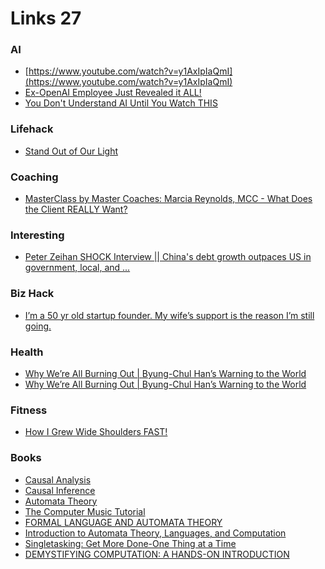 # Links 27

### AI
- [https://www.youtube.com/watch?v=y1AxIpIaQmI](https://www.youtube.com/watch?v=y1AxIpIaQmI)
- [Ex-OpenAI Employee Just Revealed it ALL!](https://www.youtube.com/watch?v=om5KAKSSpNg)
- [You Don't Understand AI Until You Watch THIS](https://www.youtube.com/watch?v=1aM1KYvl4Dw)


### Lifehack
- [Stand Out of Our Light ](https://www.amazon.com/Stand-out-our-Light-Resistance/dp/110845299X/ref=sr_1_1?dib=eyJ2IjoiMSJ9.oecw7BNBLDeAOYvxQTD8ssGePjlqy_V2GaGlBZMWzG7XPErZxJoC7mpa3Rgg_anEq1n-inScORwwbXl-Z0FXqnzGwsN7XOBRj1vlLK-QXly5qUlimqf6QYElhYITubj0ituHBzVe5_7IvwjuA2KkqHiwLfoEYV5mc94Nn7phh6uOZCc-Ei99yMGZmEuXmgL4xLUKWOLRXz_UxROy-3h_6jq41Y0phUnCOKxF8tvHgM8.Rv09IU1oz2tjQtatQDlpTLJnEJg2QwDKv0V-x7nhf1c&dib_tag=se&keywords=stand+out+of+our+light&qid=1714804059&sr=8-1)

### Coaching
- [MasterClass by Master Coaches: Marcia Reynolds, MCC - What Does the Client REALLY Want?](https://www.youtube.com/watch?v=i0UYZ2NkcUM)


### Interesting
- [ Peter Zeihan SHOCK Interview || China's debt growth outpaces US in government, local, and ... ](https://www.youtube.com/watch?v=urGqjCFnYIY)

### Biz Hack
- [I’m a 50 yr old startup founder. My wife’s support is the reason I’m still going.](https://www.youtube.com/watch?v=qntRemp41rs)


### Health
- [Why We’re All Burning Out | Byung-Chul Han’s Warning to the World](https://www.youtube.com/watch?v=XlRlWuEyt8E)
- [Why We’re All Burning Out | Byung-Chul Han’s Warning to the World](https://www.youtube.com/watch?v=XlRlWuEyt8E)

### Fitness
- [How I Grew Wide Shoulders FAST!](https://www.youtube.com/watch?v=LYrVC671_yU)


### Books
- [Causal Analysis](https://mitpress.mit.edu/9780262545914/causal-analysis/)
- [Causal Inference ](https://mitpress.mit.edu/9780262545198/causal-inference/)
- [Automata Theory ](https://mitpress.mit.edu/9780262048637/automata-theory/)
- [The Computer Music Tutorial](https://mitpress.mit.edu/9780262044912/the-computer-music-tutorial/)
- [FORMAL LANGUAGE AND AUTOMATA THEORY](https://www.amazon.com/FORMAL-LANGUAGE-AUTOMATA-THEORY-2nd-ebook/dp/B08R45M11D/ref=sr_1_3?crid=QZEZ7DUPF776&dib=eyJ2IjoiMSJ9.W-smM2z9KSG3_JA6qcb0RDPZ2JI2sP0mXqGYaswcB0HNMUG7rGIo_6ZlWBRp-Fqg6SV7UbRB91b45FVWxD1Y3D8C22cL90s6CqdW9XlfQHNfRlg2wXORUrOVX3ryTHlSeubFk6D17SW-L3dIu0Z5i5gpjGfb1MRp8cxPEKF-x_9Eif07TMYIAhUhuPM531bV44SY8YNGwdUZD8Pfz9IoTNaCZe_NIdviXkHhZssrN7cXA0RZPBiNHnRa2w3Xgvjtl_bBhe8_4cxl7H2z9az3DIOVMrc4jxIPakNCaJ-1V1Y.0DUZBIx_OeZUfthaOm4i0YGjdoOZ6WVTS1TEjROrh2A&dib_tag=se&keywords=automata+theory&qid=1718162097&sprefix=automata+theor%2Caps%2C333&sr=8-3)
- [Introduction to Automata Theory, Languages, and Computation](https://www.amazon.com/Introduction-Automata-Theory-Languages-Computation/dp/8131720470/ref=sr_1_1?crid=QZEZ7DUPF776&dib=eyJ2IjoiMSJ9.W-smM2z9KSG3_JA6qcb0RDPZ2JI2sP0mXqGYaswcB0HNMUG7rGIo_6ZlWBRp-Fqg6SV7UbRB91b45FVWxD1Y3D8C22cL90s6CqdW9XlfQHNfRlg2wXORUrOVX3ryTHlSeubFk6D17SW-L3dIu0Z5i5gpjGfb1MRp8cxPEKF-x_9Eif07TMYIAhUhuPM531bV44SY8YNGwdUZD8Pfz9IoTNaCZe_NIdviXkHhZssrN7cXA0RZPBiNHnRa2w3Xgvjtl_bBhe8_4cxl7H2z9az3DIOVMrc4jxIPakNCaJ-1V1Y.0DUZBIx_OeZUfthaOm4i0YGjdoOZ6WVTS1TEjROrh2A&dib_tag=se&keywords=automata+theory&qid=1718162097&sprefix=automata+theor%2Caps%2C333&sr=8-1)
- [Singletasking: Get More Done-One Thing at a Time](https://www.amazon.com/Singletasking-More-Done-One-Thing-Time/dp/162656261X/ref=sr_1_1?crid=2LEIW8K3FMJZL&dib=eyJ2IjoiMSJ9.KYR6ZfMYVLSdceyMGoRIoFnmkTe26uuFm0KRY1sRu3l5sx_e8AEFqFDGD4RcxZya_WXnZHmews0b6H0ey9JLDPPQ0FBA8YB7IBwliGXCQjLJsXRB3Xbb7NnYZo80WaGWqgKgQ3CXxCydAAZGZL8ITkbjNJhSzSIt6fk6uhhOgEJ86Te9Bp8xg49nEEpwAoBuveYouB3wD0OeS-vMQuI1AvWfVguacXQ-zgE85VrZGXA.JS5mFtzelUxbXz3koLpUg0xNuX66Br33gAoWy7jIg9c&dib_tag=se&keywords=singletasking&qid=1718116279&sprefix=singletaski%2Caps%2C321&sr=8-1)
- [DEMYSTIFYING COMPUTATION: A HANDS-ON INTRODUCTION](https://www.amazon.com/Demystifying-Computation-Hands-Apostolos-Syropoulos/dp/1786342650/ref=tmm_hrd_swatch_0?_encoding=UTF8&dib_tag=se&dib=eyJ2IjoiMSJ9.eOv2GcLSgY0TaT1IPtJvyREHMhwUVmP256j_WzWDc6hE80zDBqJMws7NEmv__EkILzI1t2n99Qb6CB1r397YDRgUkqLlhZyYH0Ak8wFvXnNa5rVD0zP_Tj9fSUycaK9ReSvc8FPT6ZfpzurHG2OVxPwAhd8w_5JiQ7Rp57c43au3vb73BuSM_74Yc1GQhCH8i0jIXqxRHerikVYUKDxuPEPC2xgHDfHsii8SLljQXxA.gVjN1JZfpkjElKkANFupTirmotbCyXBmB2ovyaqfp0k&qid=1716346230&sr=8-1)


